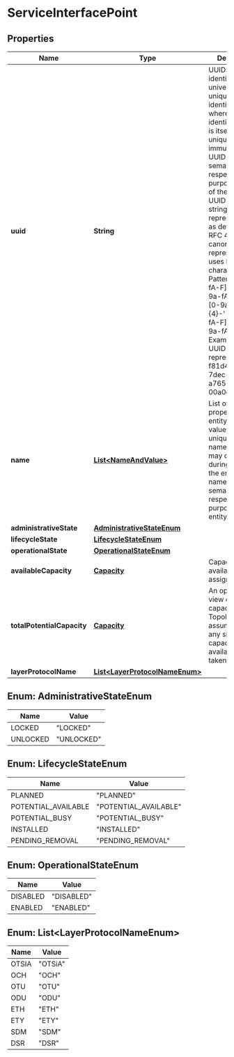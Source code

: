 
# ServiceInterfacePoint

## Properties
Name | Type | Description | Notes
------------ | ------------- | ------------- | -------------
**uuid** | **String** | UUID: An identifier that is universally unique within an identifier space, where the identifier space is itself globally unique, and immutable. An UUID carries no semantics with respect to the purpose or state of the entity. UUID here uses string representation as defined in RFC 4122.  The canonical representation uses lowercase characters. Pattern: [0-9a-fA-F]{8}-[0-9a-fA-F]{4}-[0-9a-fA-F]{4}-&#39; + &#39;[0-9a-fA-F]{4}-[0-9a-fA-F]{12}  Example of a UUID in string representation: f81d4fae-7dec-11d0-a765-00a0c91e6bf6 |  [optional]
**name** | [**List&lt;NameAndValue&gt;**](NameAndValue.md) | List of names. A property of an entity with a value that is unique in some namespace but may change during the life of the entity. A name carries no semantics with respect to the purpose of the entity. |  [optional]
**administrativeState** | [**AdministrativeStateEnum**](#AdministrativeStateEnum) |  |  [optional]
**lifecycleState** | [**LifecycleStateEnum**](#LifecycleStateEnum) |  |  [optional]
**operationalState** | [**OperationalStateEnum**](#OperationalStateEnum) |  |  [optional]
**availableCapacity** | [**Capacity**](Capacity.md) | Capacity available to be assigned. |  [optional]
**totalPotentialCapacity** | [**Capacity**](Capacity.md) | An optimistic view of the capacity of the TopologicalEntity assuming that any shared capacity is available to be taken. |  [optional]
**layerProtocolName** | [**List&lt;LayerProtocolNameEnum&gt;**](#List&lt;LayerProtocolNameEnum&gt;) |  |  [optional]


<a name="AdministrativeStateEnum"></a>
## Enum: AdministrativeStateEnum
Name | Value
---- | -----
LOCKED | &quot;LOCKED&quot;
UNLOCKED | &quot;UNLOCKED&quot;


<a name="LifecycleStateEnum"></a>
## Enum: LifecycleStateEnum
Name | Value
---- | -----
PLANNED | &quot;PLANNED&quot;
POTENTIAL_AVAILABLE | &quot;POTENTIAL_AVAILABLE&quot;
POTENTIAL_BUSY | &quot;POTENTIAL_BUSY&quot;
INSTALLED | &quot;INSTALLED&quot;
PENDING_REMOVAL | &quot;PENDING_REMOVAL&quot;


<a name="OperationalStateEnum"></a>
## Enum: OperationalStateEnum
Name | Value
---- | -----
DISABLED | &quot;DISABLED&quot;
ENABLED | &quot;ENABLED&quot;


<a name="List<LayerProtocolNameEnum>"></a>
## Enum: List&lt;LayerProtocolNameEnum&gt;
Name | Value
---- | -----
OTSIA | &quot;OTSiA&quot;
OCH | &quot;OCH&quot;
OTU | &quot;OTU&quot;
ODU | &quot;ODU&quot;
ETH | &quot;ETH&quot;
ETY | &quot;ETY&quot;
SDM | &quot;SDM&quot;
DSR | &quot;DSR&quot;



